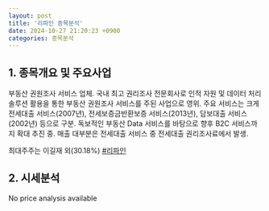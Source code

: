 ```yaml
---
layout: post
title: '리파인 종목분석'
date: 2024-10-27 21:20:23 +0900
categories: 종목분석
---
```


## 1. 종목개요 및 주요사업

부동산 권원조사 서비스 업체. 국내 최고 권리조사 전문회사로 인적 자원 및 데이터 처리 솔루션 활용을 통한 부동산 권원조사 서비스를 주된 사업으로 영위. 주요 서비스는 크게 전세대출 서비스(2007년), 전세보증금반환보증 서비스(2013년), 담보대출 서비스(2002년) 등으로 구분. 독보적인 부동산 Data 서비스를 바탕으로 향후 B2C 서비스까지 확대 추진 중. 매출 대부분은 전세대출 서비스 중 전세대출 권리조사료에서 발생.

최대주주는 이길재 외(30.18%)
[#리파인](#)

## 2. 시세분석

No price analysis available
